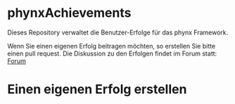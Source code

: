 # phynxAchievements

Dieses Repository verwaltet die Benutzer-Erfolge für das phynx Framework.

Wenn Sie einen eigenen Erfolg beitragen möchten, so erstellen Sie bitte einen pull request.
Die Diskussion zu den Erfolgen findet im Forum statt: [Forum](https://forum.furtmeier.it/viewtopic.php?f=2&t=1723)

Einen eigenen Erfolg erstellen
==============================